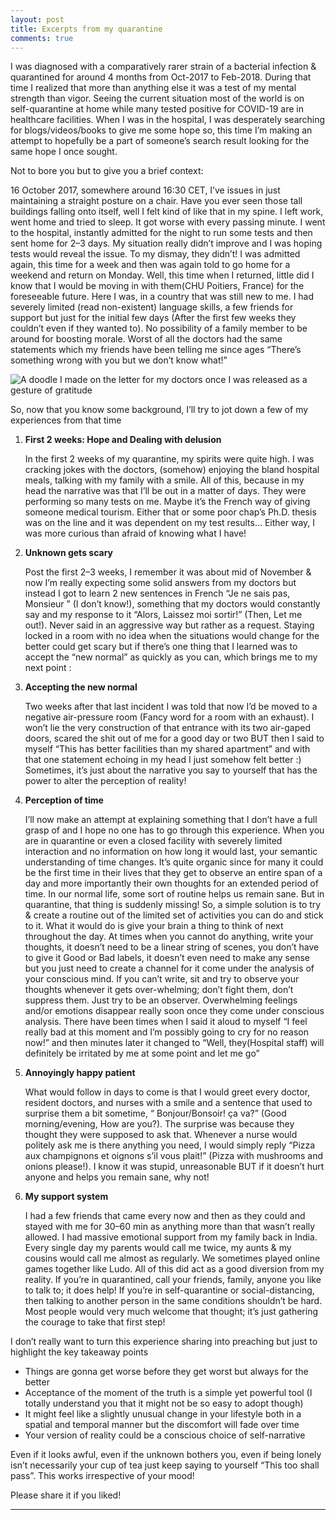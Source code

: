 ```yaml
---
layout: post
title: Excerpts from my quarantine
comments: true
---
```

I was diagnosed with a comparatively rarer strain of a bacterial infection & quarantined for around 4 months from Oct-2017 to Feb-2018. During that time I realized that more than anything else it was a test of my mental strength than vigor. Seeing the current situation most of the world is on self-quarantine at home while many tested positive for COVID-19 are in healthcare facilities. When I was in the hospital, I was desperately searching for blogs/videos/books to give me some hope so, this time I’m making an attempt to hopefully be a part of someone’s search result looking for the same hope I once sought.

Not to bore you but to give you a brief context:

16 October 2017, somewhere around 16:30 CET, I’ve issues in just maintaining a straight posture on a chair. Have you ever seen those tall buildings falling onto itself, well I felt kind of like that in my spine. I left work, went home and tried to sleep. It got worse with every passing minute. I went to the hospital, instantly admitted for the night to run some tests and then sent home for 2–3 days. My situation really didn’t improve and I was hoping tests would reveal the issue. To my dismay, they didn’t! I was admitted again, this time for a week and then was again told to go home for a weekend and return on Monday. Well, this time when I returned, little did I know that I would be moving in with them(CHU Poitiers, France) for the foreseeable future. Here I was, in a country that was still new to me. I had severely limited (read non-existent) language skills, a few friends for support but just for the initial few days (After the first few weeks they couldn’t even if they wanted to). No possibility of a family member to be around for boosting morale. Worst of all the doctors had the same statements which my friends have been telling me since ages “There’s something wrong with you but we don’t know what!”

![A doodle I made on the letter for my doctors once I was released as a gesture of gratitude]({{site.url}}/_site/public/post_assets/quarantine.jpeg)


So, now that you know some background, I’ll try to jot down a few of my experiences from that time
1. **First 2 weeks: Hope and Dealing with delusion**

    In the first 2 weeks of my quarantine, my spirits were quite high. I was cracking jokes with the doctors, (somehow) enjoying the bland hospital meals, talking with my family with a smile. All of this, because in my head the narrative was that I’ll be out in a matter of days. They were performing so many tests on me. Maybe it’s the French way of giving someone medical tourism. Either that or some poor chap’s Ph.D. thesis was on the line and it was dependent on my test results… Either way, I was more curious than afraid of knowing what I have!
 
2. **Unknown gets scary**

    Post the first 2–3 weeks, I remember it was about mid of November & now I’m really expecting some solid answers from my doctors but instead I got to learn 2 new sentences in French “Je ne sais pas, Monsieur ” (I don’t know!), something that my doctors would constantly say and my response to it “Alors, Laissez moi sortir!” (Then, Let me out!). Never said in an aggressive way but rather as a request. Staying locked in a room with no idea when the situations would change for the better could get scary but if there’s one thing that I learned was to accept the “new normal” as quickly as you can, which brings me to my next point :

3. **Accepting the new normal**

    Two weeks after that last incident I was told that now I’d be moved to a negative air-pressure room (Fancy word for a room with an exhaust). I won’t lie the very construction of that entrance with its two air-gaped doors, scared the shit out of me for a good day or two BUT then I said to myself “This has better facilities than my shared apartment” and with that one statement echoing in my head I just somehow felt better :) Sometimes, it’s just about the narrative you say to yourself that has the power to alter the perception of reality!

4. **Perception of time**

    I’ll now make an attempt at explaining something that I don’t have a full grasp of and I hope no one has to go through this experience. When you are in quarantine or even a closed facility with severely limited interaction and no information on how long it would last, your semantic understanding of time changes. It’s quite organic since for many it could be the first time in their lives that they get to observe an entire span of a day and more importantly their own thoughts for an extended period of time. In our normal life, some sort of routine helps us remain sane. But in quarantine, that thing is suddenly missing!
    So, a simple solution is to try & create a routine out of the limited set of activities you can do and stick to it. What it would do is give your brain a thing to think of next throughout the day. At times when you cannot do anything, write your thoughts, it doesn’t need to be a linear string of scenes, you don’t have to give it Good or Bad labels, it doesn’t even need to make any sense but you just need to create a channel for it come under the analysis of your conscious mind. If you can’t write, sit and try to observe your thoughts whenever it gets over-whelming; don’t fight them, don’t suppress them. Just try to be an observer. Overwhelming feelings and/or emotions disappear really soon once they come under conscious analysis. There have been times when I said it aloud to myself “I feel really bad at this moment and I’m possibly going to cry for no reason now!” and then minutes later it changed to “Well, they(Hospital staff) will definitely be irritated by me at some point and let me go”

5. **Annoyingly happy patient**

    What would follow in days to come is that I would greet every doctor, resident doctors, and nurses with a smile and a sentence that used to surprise them a bit sometime, “ Bonjour/Bonsoir! ça va?” (Good morning/evening, How are you?). The surprise was because they thought they were supposed to ask that. Whenever a nurse would politely ask me is there anything you need, I would simply reply “Pizza aux champignons et oignons s’il vous plait!” (Pizza with mushrooms and onions please!). I know it was stupid, unreasonable BUT if it doesn’t hurt anyone and helps you remain sane, why not!

6. **My support system**

    I had a few friends that came every now and then as they could and stayed with me for 30–60 min as anything more than that wasn’t really allowed. I had massive emotional support from my family back in India. Every single day my parents would call me twice, my aunts & my cousins would call me almost as regularly. We sometimes played online games together like Ludo. All of this did act as a good diversion from my reality.
    If you’re in quarantined, call your friends, family, anyone you like to talk to; it does help! If you’re in self-quarantine or social-distancing, then talking to another person in the same conditions shouldn’t be hard. Most people would very much welcome that thought; it’s just gathering the courage to take that first step!

I don’t really want to turn this experience sharing into preaching but just to highlight the key takeaway points

- Things are gonna get worse before they get worst but always for the better
- Acceptance of the moment of the truth is a simple yet powerful tool (I totally understand you that it might not be so easy to adopt though)
- It might feel like a slightly unusual change in your lifestyle both in a spatial and temporal manner but the discomfort will fade over time
- Your version of reality could be a conscious choice of self-narrative

Even if it looks awful, even if the unknown bothers you, even if being lonely isn’t necessarily your cup of tea just keep saying to yourself “This too shall pass”. This works irrespective of your mood!

Please share it if you liked!

---